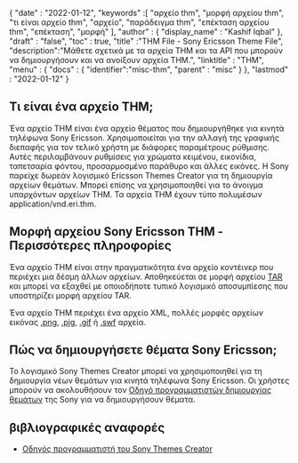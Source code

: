 {
  "date" : "2022-01-12",
  "keywords" :[ "αρχείο thm", "μορφή αρχείου thm", "τι είναι αρχείο thm", "αρχείο", "παράδειγμα thm", "επέκταση αρχείου thm", "επέκταση", "μορφή" ],
  "author" : {
    "display_name" : "Kashif Iqbal"
},
  "draft" : "false",
  "toc" : true,
  "title" :"THM File - Sony Ericsson Theme File",
  "description":"Μάθετε σχετικά με τα αρχεία THM και τα API που μπορούν να δημιουργήσουν και να ανοίξουν αρχεία THM.",
  "linktitle" : "THM",
  "menu" : {
    "docs" : {
      "identifier":"misc-thm",
      "parent" : "misc"
}
},
  "lastmod" : "2022-01-12"
}

## Τι είναι ένα αρχείο THM;

Ένα αρχείο THM είναι ένα αρχείο θέματος που δημιουργήθηκε για κινητά τηλέφωνα Sony Ericsson. Χρησιμοποιείται για την αλλαγή της γραφικής διεπαφής για τον τελικό χρήστη με διάφορες παραμέτρους ρύθμισης. Αυτές περιλαμβάνουν ρυθμίσεις για χρώματα κειμένου, εικονίδια, ταπετσαρία φόντου, προσαρμοσμένο παράθυρο και άλλες εικόνες. Η Sony παρείχε δωρεάν λογισμικό Ericsson Themes Creator για τη δημιουργία αρχείων θεμάτων. Μπορεί επίσης να χρησιμοποιηθεί για το άνοιγμα υπαρχόντων αρχείων THM. Τα αρχεία THM έχουν τύπο πολυμέσων application/vnd.eri.thm.

## Μορφή αρχείου Sony Ericsson THM - Περισσότερες πληροφορίες

Ένα αρχείο THM είναι στην πραγματικότητα ένα αρχείο κοντέινερ που περιέχει μια δέσμη άλλων αρχείων. Αποθηκεύεται σε μορφή αρχείου [TAR](/el/compression/tar/) και μπορεί να εξαχθεί με οποιοδήποτε τυπικό λογισμικό αποσυμπίεσης που υποστηρίζει μορφή αρχείου TAR.

Ένα αρχείο THM περιέχει ένα αρχείο XML, πολλές μορφές αρχείων εικόνας [.png](/el/image/png/), [.pjg](/el/image/jpeg/), [.gif](/el/image/gif/) ή [.swf](/el/page-description-language/swf/) αρχεία.

## Πώς να δημιουργήσετε θέματα Sony Ericsson;

Το λογισμικό Sony Themes Creator μπορεί να χρησιμοποιηθεί για τη δημιουργία νέων θεμάτων για κινητά τηλέφωνα Sony Ericsson. Οι χρήστες μπορούν να ακολουθήσουν τον [Οδηγό προγραμματιστών δημιουργίας θεμάτων](https://developer.sony.com/theme-creator/get-started) της Sony για να δημιουργήσουν θέματα.

## βιβλιογραφικές αναφορές

* [Οδηγός προγραμματιστή του Sony Themes Creator](https://developer.sony.com/theme-creator/get-started)

